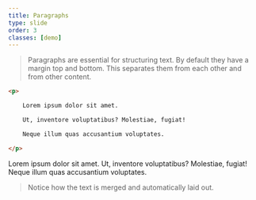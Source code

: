 ```yaml
---
title: Paragraphs
type: slide
order: 3
classes: [demo]
---
```


>Paragraphs are essential for structuring text. By default they have a margin top and bottom. This separates them from each other and from other content.

```html {class=large}
<p>

    Lorem ipsum dolor sit amet.

    Ut, inventore voluptatibus? Molestiae, fugiat!

    Neque illum quas accusantium voluptates.

</p>
```

Lorem ipsum dolor sit amet.
Ut, inventore voluptatibus? Molestiae, fugiat!
Neque illum quas accusantium voluptates.

> Notice how the text is merged and automatically laid out.